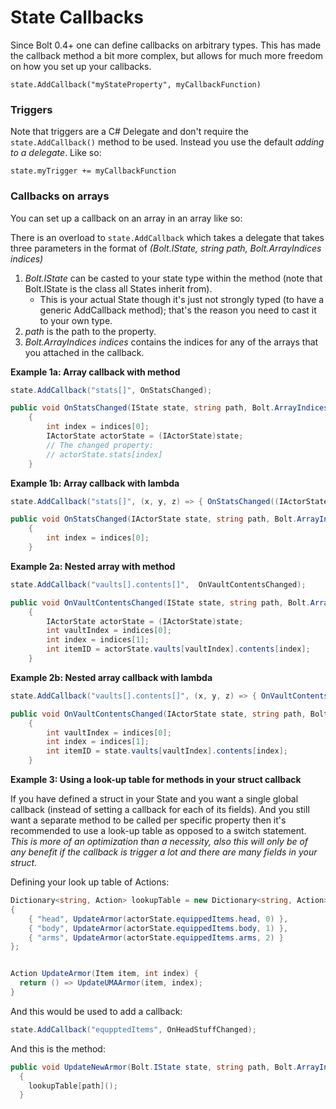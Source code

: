 # State Callbacks

Since Bolt 0.4+ one can define callbacks on arbitrary types.
This has made the callback method a bit more complex, but allows for much more freedom on how you set up your callbacks.

`state.AddCallback("myStateProperty", myCallbackFunction)`


### Triggers

Note that triggers are a C# Delegate and don't require the `state.AddCallback()` method to be used. Instead you use the default *adding to a delegate*.
Like so:

`state.myTrigger += myCallbackFunction`


### Callbacks on arrays

You can set up a callback on an array in an array like so:

There is an overload to `state.AddCallback` which takes a delegate that takes three parameters in the format of *(Bolt.IState, string path, Bolt.ArrayIndices indices)*

1. *Bolt.IState* can be casted to your state type within the method (note that Bolt.IState is the class all States inherit from).
    - This is your actual State though it's just not strongly typed (to have a generic AddCallback method); that's the reason you need to cast it to your own type.
2. *path* is the path to the property.
3. *Bolt.ArrayIndices indices* contains the indices for any of the arrays that you attached in the callback.

**Example 1a: Array callback with method**

```C#
state.AddCallback("stats[]", OnStatsChanged); 
```

```C#
public void OnStatsChanged(IState state, string path, Bolt.ArrayIndices indices)
    {
        int index = indices[0];
        IActorState actorState = (IActorState)state;
        // The changed property:
        // actorState.stats[index]
    }
```

**Example 1b: Array callback with lambda**

```C#
state.AddCallback("stats[]", (x, y, z) => { OnStatsChanged((IActorState)x, (string)y, (Bolt.ArrayIndices)z); }); 
```

```C#
public void OnStatsChanged(IActorState state, string path, Bolt.ArrayIndices indices)
    {
        int index = indices[0];
    }
```

**Example 2a: Nested array with method**

```C#
state.AddCallback("vaults[].contents[]",  OnVaultContentsChanged); 
```

```C#
public void OnVaultContentsChanged(IState state, string path, Bolt.ArrayIndices indices)
    {
        IActorState actorState = (IActorState)state;
        int vaultIndex = indices[0];
        int index = indices[1];
        int itemID = actorState.vaults[vaultIndex].contents[index];
    }
```

**Example 2b: Nested array callback with lambda**

```C#
state.AddCallback("vaults[].contents[]", (x, y, z) => { OnVaultContentsChanged((IActorState)x, (string)y, (Bolt.ArrayIndices)z); }); 
```

```C#
public void OnVaultContentsChanged(IActorState state, string path, Bolt.ArrayIndices indices)
    {
        int vaultIndex = indices[0];
        int index = indices[1];
        int itemID = state.vaults[vaultIndex].contents[index];
    }
```

**Example 3: Using a look-up table for methods in your struct callback**

If you have defined a struct in your State and you want a single global callback (instead of setting a callback for each of its fields). And you still want a separate method to be called per specific property then it's recommended to use a look-up table as opposed to a switch statement. *This is more of an optimization than a necessity, also this will only be of any benefit if the callback is trigger a lot and there are many fields in your struct.*

Defining your look up table of Actions:

```C#
Dictionary<string, Action> lookupTable = new Dictionary<string, Action>()
{
    { "head", UpdateArmor(actorState.equippedItems.head, 0) },
    { "body", UpdateArmor(actorState.equippedItems.body, 1) },
    { "arms", UpdateArmor(actorState.equippedItems.arms, 2) }
};


Action UpdateArmor(Item item, int index) {
  return () => UpdateUMAArmor(item, index);
}
```

And this would be used to add a callback:

```C#
state.AddCallback("equpptedItems", OnHeadStuffChanged); 
```

And this is the method:

```C#
public void UpdateNewArmor(Bolt.IState state, string path, Bolt.ArrayIndices indices)
  {
    lookupTable[path]();
  }
```



